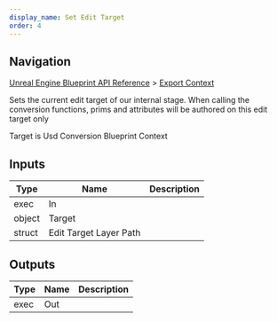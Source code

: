 ```yaml
---
display_name: Set Edit Target
order: 4
---
```

## Navigation

[Unreal Engine Blueprint API Reference](https://dev.epicgames.com/documentation/en-us/unreal-engine/BlueprintAPI) > [Export Context](https://dev.epicgames.com/documentation/en-us/unreal-engine/BlueprintAPI/ExportContext)

Sets the current edit target of our internal stage. When calling the conversion functions, prims and attributes
will be authored on this edit target only

Target is Usd Conversion Blueprint Context

## Inputs

| Type | Name | Description |
| --- | --- | --- |
| exec | In |  |
| object | Target |  |
| struct | Edit Target Layer Path |  |

## Outputs

| Type | Name | Description |
| --- | --- | --- |
| exec | Out |  |
